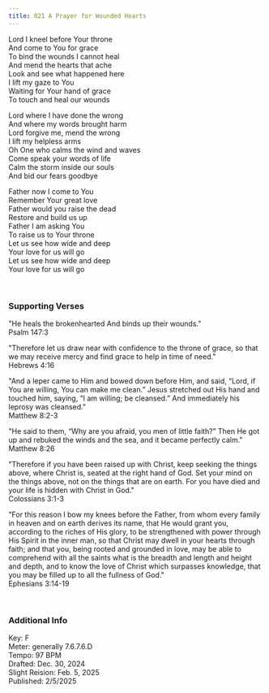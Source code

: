 ```yaml
---
title: 021 A Prayer for Wounded Hearts
---
```


Lord I kneel before Your throne \
And come to You for grace \
To bind the wounds I cannot heal \
And mend the hearts that ache \
Look and see what happened here \
I lift my gaze to You \
Waiting for Your hand of grace \
To touch and heal our wounds

Lord where I have done the wrong \
And where my words brought harm \
Lord forgive me, mend the wrong \
I lift my helpless arms \
Oh One who calms the wind and waves \
Come speak your words of life \
Calm the storm inside our souls \
And bid our fears goodbye

Father now I come to You \
Remember Your great love \
Father would you raise the dead \
Restore and build us up \
Father I am asking You \
To raise us to Your throne \
Let us see how wide and deep \
Your love for us will go \
Let us see how wide and deep \
Your love for us will go
 
<br />

### Supporting Verses ###

"He heals the brokenhearted And binds up their wounds." \
Psalm 147:3

"Therefore let us draw near with confidence to the throne of grace, so that we may receive mercy and find grace to help in time of need." \
Hebrews 4:16

"And a leper came to Him and bowed down before Him, and said, “Lord, if You are willing, You can make me clean.” 
Jesus stretched out His hand and touched him, saying, “I am willing; be cleansed.” And immediately his leprosy was cleansed." \
Matthew 8:2-3

"He said to them, “Why are you afraid, you men of little faith?” Then He got up and rebuked the winds and the sea, and it became perfectly calm." \
Matthew 8:26

"Therefore if you have been raised up with Christ, keep seeking the things above, where Christ is, seated at the right hand of God. 
Set your mind on the things above, not on the things that are on earth. For you have died and your life is hidden with Christ in God." \
Colossians 3:1-3

"For this reason I bow my knees before the Father, from whom every family in heaven and on earth derives its name, 
that He would grant you, according to the riches of His glory, to be strengthened with power through His Spirit in the inner man, 
so that Christ may dwell in your hearts through faith; and that you, being rooted and grounded in love, 
may be able to comprehend with all the saints what is the breadth and length and height and depth, 
and to know the love of Christ which surpasses knowledge, that you may be filled up to all the fullness of God." \
Ephesians 3:14-19

<br />

### Additional Info

Key: F \
Meter: generally 7.6.7.6.D \
Tempo: 97 BPM \
Drafted: Dec. 30, 2024 \
Slight Reision: Feb. 5, 2025 \
Published: 2/5/2025
